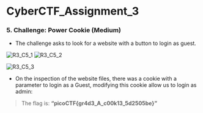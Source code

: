 # CyberCTF_Assignment_3

### 5. Challenge: Power Cookie (Medium)

* The challenge asks to look for a website with a button to login as guest.

![R3_C5_1](https://user-images.githubusercontent.com/124681007/217724588-053c7af8-9538-42c9-b3ea-5f0a3ecee616.png)
![R3_C5_2](https://user-images.githubusercontent.com/124681007/217724594-02b30e03-7218-4c0f-9788-3e2ae69253a9.png)

![R3_C5_3](https://user-images.githubusercontent.com/124681007/217724598-6ec2cebb-e0ba-48aa-b4db-66b45fd35ade.png)

* On the inspection of the website files, there was a cookie with a parameter to login as a Guest, modifying this cookie allow us to login as admin:

> The flag is: **“picoCTF{gr4d3_A_c00k13_5d2505be}”**
